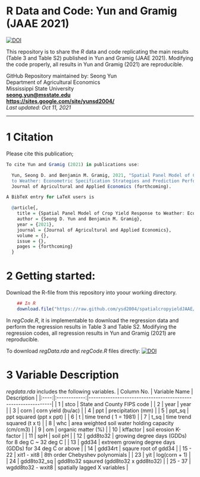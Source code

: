 # R Data and Code: Yun and Gramig (JAAE 2021)

[![DOI](https://zenodo.org/badge/416073206.svg)](https://zenodo.org/badge/latestdoi/416073206)

This repository is to share the *R* data and code replicating the main results (Table 3 and Table S2) published in Yun and Gramig (JAAE 2021). Modifying the code properly, all results in Yun and Gramig (2021) are reproducible.

GitHub Repository maintained by: Seong Yun\
Department of Agricultural Economics\
Mississippi State University\
**<seong.yun@msstate.edu>**\
**<https://sites.google.com/site/yunsd2004/>**\
*Last updated: Oct 11, 2021*

------------------------------------------------------------------------

1 Citation
====================================
Please cite this publication;

```r
To cite Yun and Gramig (2021) in publications use:

  Yun, Seong D. and Benjamin M. Gramig, 2021, "Spatial Panel Model of Crop Yield Response
  to Weather: Econometric Specification Strategies and Prediction Performance,"
  Journal of Agricultural and Applied Economics (forthcoming).

A BibTeX entry for LaTeX users is

  @article{,
    title = {Spatial Panel Model of Crop Yield Response to Weather: Econometric Specification Strategies and Prediction Performance},
    author = {Seong D. Yun and Benjamin M. Gramig},
    year = {2021},
    journal = {Journal of Agricultural and Applied Economics},
    volume = {},
    issue = {},
    pages = {forthcoming}
  }
```

2 Getting started:
==================

Download the R-file from this repository into yoour working directory.

``` r
    ## In R
    download.file("https://raw.github.com/ysd2004/spatialcropyieldJAAE/main/regCode.R", "regCode.R")
```
In *regCode.R*, it is implementable to download the regression data and perform the regression results in Table 3 and Table S2. Modifying the regression codes, all regression results in Yun and Gramig (2021) are reproducible.

To download *regData.rda* and *regCode.R* files directly: [![DOI](https://zenodo.org/badge/416073206.svg)](https://zenodo.org/badge/latestdoi/416073206)

3 Variable Description
==================

*regdata.rda* includes the following variables.
| Column No. | Variable Name  | Description                                          |
|:----:|:------------:|--------------------------------------------------------------|
| 1  | stco     | State and County FIPS code                                         | 
| 2  | year     | year                                                               | 
| 3  | corn     | corn yield (bu/ac)                                                 | 
| 4  | ppt      | precipitation (mm)                                                 |
| 5  | ppt_sq   | ppt squared (ppt x ppt)                                            | 
| 6  | t        | time trend ( 1 = 1981)                                             |
| 7  | t_sq     | time trend squared (t x t)                                         |
| 8  | whc      | area weighted soil water holding capacity (cm/cm3)                 |
| 9  | om       | organic matter (%)                                                 |
| 10 | kffactor | soil erosion K-factor                                              |
| 11 | spH      | soil pH                                                            |
| 12 | gdd8to32 | growing degree days (GDDs) for 8 deg C ~ 32 deg C                  |
| 13 | gdd34    | extreem growing degree days (GDDs) for 34 deg C or above           |
| 14 | gdd34rt  | sqaure root of gdd34                                               |
| 15 - 22  | xit1 - xit8 | 8th order Chebyshev polynomials                           |
| 23 | yit      | log(corn + 1)                                                      |
| 24 | gdd8to32_sq | gdd8to32 sqaured (gdd8to32 x gdd8to32)                          |
| 25 - 37 | wgdd8to32 - wxit8 | spatially lagged X variables                         |
